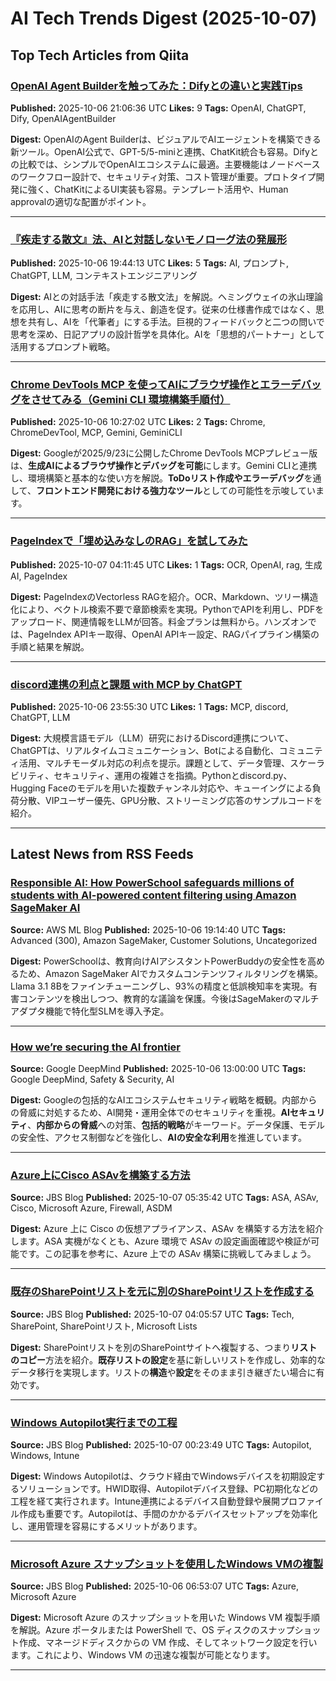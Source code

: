 # AI Tech Trends Digest (2025-10-07)


## Top Tech Articles from Qiita


### [OpenAI Agent Builderを触ってみた：Difyとの違いと実践Tips](https://qiita.com/akira_papa_AI/items/7344e21b9204526e5127)
**Published:** 2025-10-06 21:06:36 UTC
**Likes:** 9
**Tags:** OpenAI, ChatGPT, Dify, OpenAIAgentBuilder

**Digest:**
OpenAIのAgent Builderは、ビジュアルでAIエージェントを構築できる新ツール。OpenAI公式で、GPT-5/5-miniと連携、ChatKit統合も容易。Difyとの比較では、シンプルでOpenAIエコシステムに最適。主要機能はノードベースのワークフロー設計で、セキュリティ対策、コスト管理が重要。プロトタイプ開発に強く、ChatKitによるUI実装も容易。テンプレート活用や、Human approvalの適切な配置がポイント。

---

### [『疾走する散文』法、AIと対話しないモノローグ法の発展形](https://qiita.com/makotosaekit/items/f40f2f9917f81dd5714e)
**Published:** 2025-10-06 19:44:13 UTC
**Likes:** 5
**Tags:** AI, プロンプト, ChatGPT, LLM, コンテキストエンジニアリング

**Digest:**
AIとの対話手法「疾走する散文法」を解説。ヘミングウェイの氷山理論を応用し、AIに思考の断片を与え、創造を促す。従来の仕様書作成ではなく、思想を共有し、AIを「代筆者」にする手法。巨視的フィードバックと二つの問いで思考を深め、日記アプリの設計哲学を具体化。AIを「思想的パートナー」として活用するプロンプト戦略。

---

### [Chrome DevTools MCP を使ってAIにブラウザ操作とエラーデバッグをさせてみる（Gemini CLI 環境構築手順付）](https://qiita.com/t-kurasawa/items/4bca79596548ada3c445)
**Published:** 2025-10-06 10:27:02 UTC
**Likes:** 2
**Tags:** Chrome, ChromeDevTool, MCP, Gemini, GeminiCLI

**Digest:**
Googleが2025/9/23に公開したChrome DevTools MCPプレビュー版は、**生成AIによるブラウザ操作とデバッグを可能**にします。Gemini CLIと連携し、環境構築と基本的な使い方を解説。**ToDoリスト作成やエラーデバッグ**を通して、**フロントエンド開発における強力なツール**としての可能性を示唆しています。

---

### [PageIndexで「埋め込みなしのRAG」を試してみた](https://qiita.com/yo_arai/items/79f1e5ff858852d58b47)
**Published:** 2025-10-07 04:11:45 UTC
**Likes:** 1
**Tags:** OCR, OpenAI, rag, 生成AI, PageIndex

**Digest:**
PageIndexのVectorless RAGを紹介。OCR、Markdown、ツリー構造化により、ベクトル検索不要で章節検索を実現。PythonでAPIを利用し、PDFをアップロード、関連情報をLLMが回答。料金プランは無料から。ハンズオンでは、PageIndex APIキー取得、OpenAI APIキー設定、RAGパイプライン構築の手順と結果を解説。

---

### [discord連携の利点と課題 with MCP by ChatGPT](https://qiita.com/kaizen_nagoya/items/879b807c19ed67b6ef24)
**Published:** 2025-10-06 23:55:30 UTC
**Likes:** 1
**Tags:** MCP, discord, ChatGPT, LLM

**Digest:**
大規模言語モデル（LLM）研究におけるDiscord連携について、ChatGPTは、リアルタイムコミュニケーション、Botによる自動化、コミュニティ活用、マルチモーダル対応の利点を提示。課題として、データ管理、スケーラビリティ、セキュリティ、運用の複雑さを指摘。Pythonとdiscord.py、Hugging Faceのモデルを用いた複数チャンネル対応や、キューイングによる負荷分散、VIPユーザー優先、GPU分散、ストリーミング応答のサンプルコードを紹介。

---

## Latest News from RSS Feeds


### [Responsible AI: How PowerSchool safeguards millions of students with AI-powered content filtering using Amazon SageMaker AI](https://aws.amazon.com/blogs/machine-learning/responsible-ai-how-powerschool-safeguards-millions-of-students-with-ai-powered-content-filtering-using-amazon-sagemaker-ai/)
**Source:** AWS ML Blog
**Published:** 2025-10-06 19:14:40 UTC
**Tags:** Advanced (300), Amazon SageMaker, Customer Solutions, Uncategorized

**Digest:**
PowerSchoolは、教育向けAIアシスタントPowerBuddyの安全性を高めるため、Amazon SageMaker AIでカスタムコンテンツフィルタリングを構築。Llama 3.1 8Bをファインチューニングし、93%の精度と低誤検知率を実現。有害コンテンツを検出しつつ、教育的な議論を保護。今後はSageMakerのマルチアダプタ機能で特化型SLMを導入予定。

---

### [How we’re securing the AI frontier](https://blog.google/technology/safety-security/ai-security-frontier-strategy-tools/)
**Source:** Google DeepMind
**Published:** 2025-10-06 13:00:00 UTC
**Tags:** Google DeepMind, Safety & Security, AI

**Digest:**
Googleの包括的なAIエコシステムセキュリティ戦略を概観。内部からの脅威に対処するため、AI開発・運用全体でのセキュリティを重視。**AIセキュリティ**、**内部からの脅威**への対策、**包括的戦略**がキーワード。データ保護、モデルの安全性、アクセス制御などを強化し、**AIの安全な利用**を推進しています。

---

### [Azure上にCisco ASAvを構築する方法](https://blog.jbs.co.jp/entry/2025/10/07/143542)
**Source:** JBS Blog
**Published:** 2025-10-07 05:35:42 UTC
**Tags:** ASA, ASAv, Cisco, Microsoft Azure, Firewall, ASDM

**Digest:**
Azure 上に Cisco の仮想アプライアンス、ASAv を構築する方法を紹介します。ASA 実機がなくとも、Azure 環境で ASAv の設定画面確認や検証が可能です。この記事を参考に、Azure 上での ASAv 構築に挑戦してみましょう。

---

### [既存のSharePointリストを元に別のSharePointリストを作成する](https://blog.jbs.co.jp/entry/2025/10/07/130557)
**Source:** JBS Blog
**Published:** 2025-10-07 04:05:57 UTC
**Tags:** Tech, SharePoint, SharePointリスト, Microsoft Lists

**Digest:**
SharePointリストを別のSharePointサイトへ複製する、つまり**リストのコピー**方法を紹介。**既存リストの設定**を基に新しいリストを作成し、効率的なデータ移行を実現します。リストの**構造**や**設定**をそのまま引き継ぎたい場合に有効です。

---

### [Windows Autopilot実行までの工程](https://blog.jbs.co.jp/entry/2025/10/07/092349)
**Source:** JBS Blog
**Published:** 2025-10-07 00:23:49 UTC
**Tags:** Autopilot, Windows, Intune

**Digest:**
Windows Autopilotは、クラウド経由でWindowsデバイスを初期設定するソリューションです。HWID取得、Autopilotデバイス登録、PC初期化などの工程を経て実行されます。Intune連携によるデバイス自動登録や展開プロファイル作成も重要です。Autopilotは、手間のかかるデバイスセットアップを効率化し、運用管理を容易にするメリットがあります。

---

### [Microsoft Azure スナップショットを使用したWindows VMの複製](https://blog.jbs.co.jp/entry/2025/10/06/155307)
**Source:** JBS Blog
**Published:** 2025-10-06 06:53:07 UTC
**Tags:** Azure, Microsoft Azure

**Digest:**
Microsoft Azure のスナップショットを用いた Windows VM 複製手順を解説。Azure ポータルまたは PowerShell で、OS ディスクのスナップショット作成、マネージドディスクからの VM 作成、そしてネットワーク設定を行います。これにより、Windows VM の迅速な複製が可能となります。

---